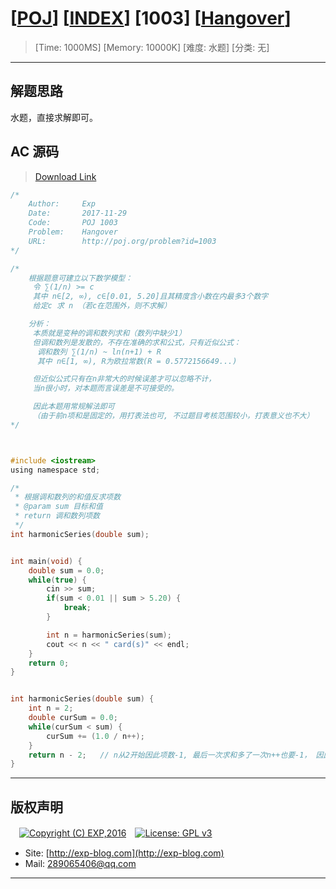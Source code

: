 # [[POJ](http://poj.org/)] [[INDEX](https://github.com/lyy289065406/POJ-Solving-Reports)] [1003] [[Hangover](http://poj.org/problem?id=1003)]

> [Time: 1000MS] [Memory: 10000K] [难度: 水题] [分类: 无]

------

## 解题思路

水题，直接求解即可。

## AC 源码

> [Download Link](/reports/POJ1003-Hangover)


```c
/*
	Author:     Exp
	Date:       2017-11-29
	Code:       POJ 1003
	Problem:    Hangover
	URL:		http://poj.org/problem?id=1003
*/

/*
    根据题意可建立以下数学模型：
	 令 ∑(1/n) >= c
	 其中 n∈[2, ∞), c∈[0.01, 5.20]且其精度含小数在内最多3个数字
	 给定c 求 n （若c在范围外，则不求解）

	分析：
	 本质就是变种的调和数列求和（数列中缺少1）
	 但调和数列是发散的，不存在准确的求和公式，只有近似公式：
	  调和数列 ∑(1/n) ~ ln(n+1) + R
	  其中 n∈[1, ∞), R为欧拉常数(R = 0.5772156649...)

	 但近似公式只有在n非常大的时候误差才可以忽略不计，
	 当n很小时，对本题而言误差是不可接受的。

	 因此本题用常规解法即可
	 （由于前n项和是固定的，用打表法也可, 不过题目考核范围较小，打表意义也不大）
*/



#include <iostream>
using namespace std;

/* 
 * 根据调和数列的和值反求项数
 * @param sum 目标和值
 * return 调和数列项数
 */
int harmonicSeries(double sum);


int main(void) {
	double sum = 0.0;
	while(true) {
		cin >> sum;
		if(sum < 0.01 || sum > 5.20) {
			break;
		}

		int n = harmonicSeries(sum);
		cout << n << " card(s)" << endl;
	}
	return 0;
}


int harmonicSeries(double sum) {
	int n = 2;
	double curSum = 0.0;
	while(curSum < sum) {
		curSum += (1.0 / n++);
	}
	return n - 2;	// n从2开始因此项数-1, 最后一次求和多了一次n++也要-1， 因此共-2
}
```

------

## 版权声明

　[![Copyright (C) EXP,2016](https://img.shields.io/badge/Copyright%20(C)-EXP%202016-blue.svg)](http://exp-blog.com)　[![License: GPL v3](https://img.shields.io/badge/License-GPL%20v3-blue.svg)](https://www.gnu.org/licenses/gpl-3.0)
  

- Site: [http://exp-blog.com](http://exp-blog.com) 
- Mail: <a href="mailto:289065406@qq.com?subject=[EXP's Github]%20Your%20Question%20（请写下您的疑问）&amp;body=What%20can%20I%20help%20you?%20（需要我提供什么帮助吗？）">289065406@qq.com</a>


------
